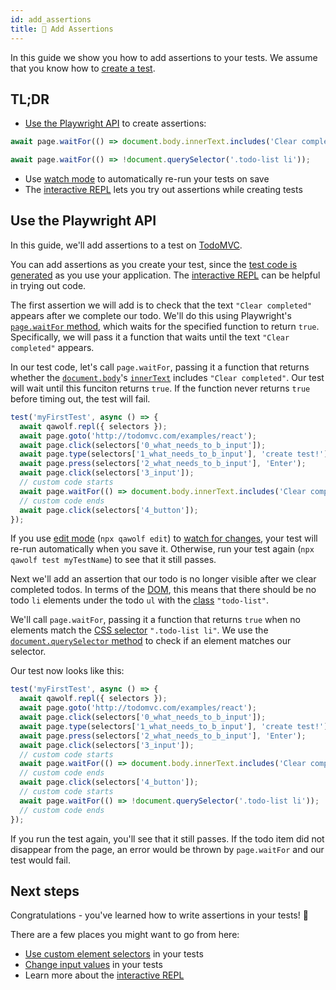 ```yaml
---
id: add_assertions
title: 💪 Add Assertions
---
```


In this guide we show you how to add assertions to your tests. We assume that you know how to [create a test](create_a_test).

## TL;DR

- [Use the Playwright API](#use-the-playwright-api) to create assertions:

```js
await page.waitFor(() => document.body.innerText.includes('Clear completed'));

await page.waitFor(() => !document.querySelector('.todo-list li'));
```

- Use [watch mode](edit_a_test#watch-mode) to automatically re-run your tests on save
- The [interactive REPL](use_the_repl) lets you try out assertions while creating tests

## Use the Playwright API

In this guide, we'll add assertions to a test on [TodoMVC](http://todomvc.com/examples/react).

You can add assertions as you create your test, since the [test code is generated](create_a_test#review-test-code) as you use your application. The [interactive REPL](use_the_repl) can be helpful in trying out code.

The first assertion we will add is to check that the text `"Clear completed"` appears after we complete our todo. We'll do this using Playwright's [`page.waitFor` method](https://github.com/microsoft/playwright/blob/master/docs/api.md#framewaitforselectororfunctionortimeout-options-args), which waits for the specified function to return `true`. Specifically, we will pass it a function that waits until the text `"Clear completed"` appears.

In our test code, let's call `page.waitFor`, passing it a function that returns whether the [`document.body`](https://developer.mozilla.org/en-US/docs/Web/API/Document/body)'s [`innerText`](https://developer.mozilla.org/en-US/docs/Web/API/HTMLElement/innerText) includes `"Clear completed"`. Our test will wait until this funciton returns `true`. If the function never returns `true` before timing out, the test will fail.

```js
test('myFirstTest', async () => {
  await qawolf.repl({ selectors });
  await page.goto('http://todomvc.com/examples/react');
  await page.click(selectors['0_what_needs_to_b_input']);
  await page.type(selectors['1_what_needs_to_b_input'], 'create test!');
  await page.press(selectors['2_what_needs_to_b_input'], 'Enter');
  await page.click(selectors['3_input']);
  // custom code starts
  await page.waitFor(() => document.body.innerText.includes('Clear completed'));
  // custom code ends
  await page.click(selectors['4_button']);
});
```

If you use [edit mode](edit_a_test) (`npx qawolf edit`) to [watch for changes](edit_a_test#watch-mode), your test will re-run automatically when you save it. Otherwise, run your test again (`npx qawolf test myTestName`) to see that it still passes.

Next we'll add an assertion that our todo is no longer visible after we clear completed todos. In terms of the [DOM](https://developer.mozilla.org/en-US/docs/Web/API/Document_Object_Model), this means that there should be no todo `li` elements under the todo `ul` with the [class](https://developer.mozilla.org/en-US/docs/Web/CSS/Class_selectors) `"todo-list"`.

We'll call `page.waitFor`, passing it a function that returns `true` when no elements match the [CSS selector](https://developer.mozilla.org/en-US/docs/Web/CSS/CSS_Selectors) `".todo-list li"`. We use the [`document.querySelector` method](https://developer.mozilla.org/en-US/docs/Web/API/Document/querySelector) to check if an element matches our selector.

Our test now looks like this:

```js
test('myFirstTest', async () => {
  await qawolf.repl({ selectors });
  await page.goto('http://todomvc.com/examples/react');
  await page.click(selectors['0_what_needs_to_b_input']);
  await page.type(selectors['1_what_needs_to_b_input'], 'create test!');
  await page.press(selectors['2_what_needs_to_b_input'], 'Enter');
  await page.click(selectors['3_input']);
  // custom code starts
  await page.waitFor(() => document.body.innerText.includes('Clear completed'));
  // custom code ends
  await page.click(selectors['4_button']);
  // custom code starts
  await page.waitFor(() => !document.querySelector('.todo-list li'));
  // custom code ends
});
```

If you run the test again, you'll see that it still passes. If the todo item did not disappear from the page, an error would be thrown by `page.waitFor` and our test would fail.

## Next steps

Congratulations - you've learned how to write assertions in your tests! 🎉

There are a few places you might want to go from here:

- [Use custom element selectors](use_custom_selectors) in your tests
- [Change input values](change_input_values) in your tests
- Learn more about the [interactive REPL](use_the_repl)
